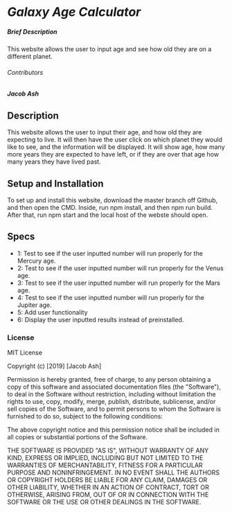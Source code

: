 # _**Galaxy Age Calculator**_

##### Brief Description
This website allows the user to input age and see how old they are on a different planet.

###### Contributors
_**Jacob Ash**_

## Description
This website allows the user to input their age, and how old they are expecting to live.  It will then have the user click on which planet they would like to see, and the information will be displayed.  It will show age, how many more years they are expected to have left, or if they are over that age how many years they have lived past.

## Setup and Installation
To set up and install this website, download the master branch off Github, and then open the CMD.  Inside, run npm install, and then npm run build.  After that, run npm start and the local host of the webste should open.

## Specs

* 1: Test to see if the user inputted number will run properly for the Mercury age.
* 2: Test to see if the user inputted number will run properly for the Venus age.
* 3: Test to see if the user inputted number will run properly for the Mars age.
* 4: Test to see if the user inputted number will run properly for the Jupiter age.
* 5: Add user functionality
* 6: Display the user inputted results instead of preinstalled.
### License
MIT License

Copyright (c) [2019] [Jacob Ash]

Permission is hereby granted, free of charge, to any person obtaining a copy
of this software and associated documentation files (the "Software"), to deal
in the Software without restriction, including without limitation the rights
to use, copy, modify, merge, publish, distribute, sublicense, and/or sell
copies of the Software, and to permit persons to whom the Software is
furnished to do so, subject to the following conditions:

The above copyright notice and this permission notice shall be included in all
copies or substantial portions of the Software.

THE SOFTWARE IS PROVIDED "AS IS", WITHOUT WARRANTY OF ANY KIND, EXPRESS OR
IMPLIED, INCLUDING BUT NOT LIMITED TO THE WARRANTIES OF MERCHANTABILITY,
FITNESS FOR A PARTICULAR PURPOSE AND NONINFRINGEMENT. IN NO EVENT SHALL THE
AUTHORS OR COPYRIGHT HOLDERS BE LIABLE FOR ANY CLAIM, DAMAGES OR OTHER
LIABILITY, WHETHER IN AN ACTION OF CONTRACT, TORT OR OTHERWISE, ARISING FROM,
OUT OF OR IN CONNECTION WITH THE SOFTWARE OR THE USE OR OTHER DEALINGS IN THE
SOFTWARE.
